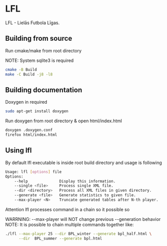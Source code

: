 # LFL 

LFL - Lielās Futbola Līgas.

## Building from source

Run cmake/make from root directory

NOTE: System sqlite3 is required

```bash
cmake -B Build
make -C Build -j8 -l8
```

## Building documentation

Doxygen in required

```bash
sudo apt-get install doxygen
```

Run doxygen from root directory & open html/index.html

```bash
doxygen .doxygen.conf
firefox html/index.html
```

## Using lfl

By default lfl executable is inside root build directory and usage is following

```bash
Usage: lfl [options] file
Options:
	--help              Display this information.
	--single <file>     Process single XML file.
	--dir <directory>   Process all XML files in given directory.
	--generate <file>   Generate statistics to given file.
	--max-player <N>    Truncate generated tables after N-th player.
```

Attention lfl processes command in a chain so it possible so

WARRNING: --max-player will NOT change previous --generation behavior
NOTE: It is possible to chain multiple commands together like:
```bash
./lfl --max-player 25 --dir BPL_winter --generate bpl_half.html \
      --dir  BPL_summer --generate bpl.html
```
